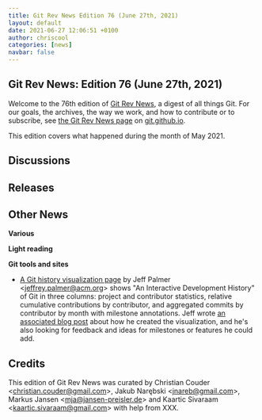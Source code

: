 ```yaml
---
title: Git Rev News Edition 76 (June 27th, 2021)
layout: default
date: 2021-06-27 12:06:51 +0100
author: chriscool
categories: [news]
navbar: false
---
```


## Git Rev News: Edition 76 (June 27th, 2021)

Welcome to the 76th edition of [Git Rev News](https://git.github.io/rev_news/rev_news/),
a digest of all things Git. For our goals, the archives, the way we work, and how to contribute or to
subscribe, see [the Git Rev News page](https://git.github.io/rev_news/rev_news/) on [git.github.io](http://git.github.io).

This edition covers what happened during the month of May 2021.

## Discussions

<!---
### General
-->

<!---
### Reviews
-->

<!---
### Support
-->

<!---
## Developer Spotlight:
-->

## Releases


## Other News

__Various__


__Light reading__


__Git tools and sites__
* [A Git history visualization page](https://git-history.jpalmer.dev/)
by Jeff Palmer &lt;<jeffrey.palmer@acm.org>&gt; shows "An Interactive Development History" of Git in
three columns: project and contributor statistics, relative cumulative 
contributions by contributor, and aggregated commits by 
contributor by month with milestone annotations. Jeff wrote 
[an associated blog post](https://jpalmer.dev/2021/05/interactive-git-history/) about how
he created the visualization, and he's also looking for
feedback and ideas for milestones or features he could add.


## Credits

This edition of Git Rev News was curated by
Christian Couder &lt;<christian.couder@gmail.com>&gt;,
Jakub Narębski &lt;<jnareb@gmail.com>&gt;,
Markus Jansen &lt;<mja@jansen-preisler.de>&gt; and
Kaartic Sivaraam &lt;<kaartic.sivaraam@gmail.com>&gt;
with help from XXX.

